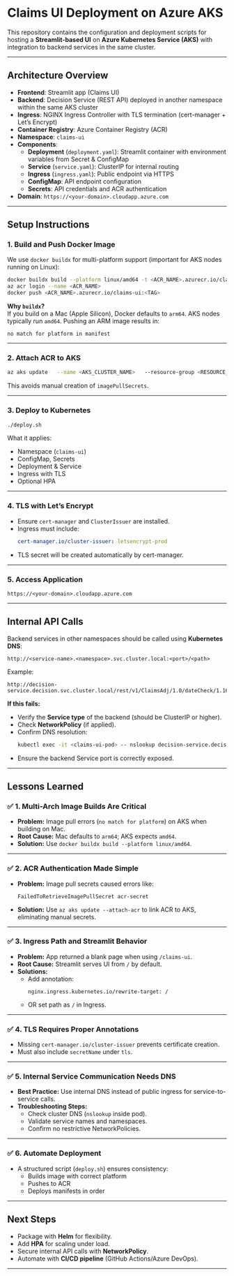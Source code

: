 # Claims UI Deployment on Azure AKS

This repository contains the configuration and deployment scripts for hosting a **Streamlit-based UI** on **Azure Kubernetes Service (AKS)** with integration to backend services in the same cluster.

---

## **Architecture Overview**

- **Frontend**: Streamlit app (Claims UI)
- **Backend**: Decision Service (REST API) deployed in another namespace within the same AKS cluster
- **Ingress**: NGINX Ingress Controller with TLS termination (cert-manager + Let’s Encrypt)
- **Container Registry**: Azure Container Registry (ACR)
- **Namespace**: `claims-ui`
- **Components**:
  - **Deployment** (`deployment.yaml`): Streamlit container with environment variables from Secret & ConfigMap
  - **Service** (`service.yaml`): ClusterIP for internal routing
  - **Ingress** (`ingress.yaml`): Public endpoint via HTTPS
  - **ConfigMap**: API endpoint configuration
  - **Secrets**: API credentials and ACR authentication
- **Domain**: `https://<your-domain>.cloudapp.azure.com`

---

## **Setup Instructions**

### **1. Build and Push Docker Image**

We use `docker buildx` for multi-platform support (important for AKS nodes running on Linux):

```bash
docker buildx build --platform linux/amd64 -t <ACR_NAME>.azurecr.io/claims-ui:<TAG> .
az acr login --name <ACR_NAME>
docker push <ACR_NAME>.azurecr.io/claims-ui:<TAG>
```

**Why `buildx`?**  
If you build on a Mac (Apple Silicon), Docker defaults to `arm64`. AKS nodes typically run `amd64`. Pushing an ARM image results in:

```
no match for platform in manifest
```

---

### **2. Attach ACR to AKS**

```bash
az aks update   --name <AKS_CLUSTER_NAME>   --resource-group <RESOURCE_GROUP>   --attach-acr <ACR_NAME>
```

This avoids manual creation of `imagePullSecrets`.

---

### **3. Deploy to Kubernetes**

```bash
./deploy.sh
```

What it applies:
- Namespace (`claims-ui`)
- ConfigMap, Secrets
- Deployment & Service
- Ingress with TLS
- Optional HPA

---

### **4. TLS with Let’s Encrypt**

- Ensure `cert-manager` and `ClusterIssuer` are installed.
- Ingress must include:
  ```yaml
  cert-manager.io/cluster-issuer: letsencrypt-prod
  ```
- TLS secret will be created automatically by cert-manager.

---

### **5. Access Application**

```
https://<your-domain>.cloudapp.azure.com
```

---

## **Internal API Calls**

Backend services in other namespaces should be called using **Kubernetes DNS**:

```
http://<service-name>.<namespace>.svc.cluster.local:<port>/<path>
```

Example:
```
http://decision-service.decision.svc.cluster.local/rest/v1/ClaimsAdj/1.0/dateCheck/1.16
```

**If this fails:**
- Verify the **Service type** of the backend (should be ClusterIP or higher).
- Check **NetworkPolicy** (if applied).
- Confirm DNS resolution:
  ```bash
  kubectl exec -it <claims-ui-pod> -- nslookup decision-service.decision.svc.cluster.local
  ```
- Ensure the backend Service port is correctly exposed.

---

## **Lessons Learned**

### ✅ 1. Multi-Arch Image Builds Are Critical
- **Problem:** Image pull errors (`no match for platform`) on AKS when building on Mac.
- **Root Cause:** Mac defaults to `arm64`; AKS expects `amd64`.
- **Solution:** Use `docker buildx build --platform linux/amd64`.

---

### ✅ 2. ACR Authentication Made Simple
- **Problem:** Image pull secrets caused errors like:
  ```
  FailedToRetrieveImagePullSecret acr-secret
  ```
- **Solution:** Use `az aks update --attach-acr` to link ACR to AKS, eliminating manual secrets.

---

### ✅ 3. Ingress Path and Streamlit Behavior
- **Problem:** App returned a blank page when using `/claims-ui`.
- **Root Cause:** Streamlit serves UI from `/` by default.
- **Solutions:**
  - Add annotation:  
    ```
    nginx.ingress.kubernetes.io/rewrite-target: /
    ```
  - OR set path as `/` in Ingress.

---

### ✅ 4. TLS Requires Proper Annotations
- Missing `cert-manager.io/cluster-issuer` prevents certificate creation.
- Must also include `secretName` under `tls`.

---

### ✅ 5. Internal Service Communication Needs DNS
- **Best Practice:** Use internal DNS instead of public ingress for service-to-service calls.
- **Troubleshooting Steps:**
  - Check cluster DNS (`nslookup` inside pod).
  - Validate service names and namespaces.
  - Confirm no restrictive NetworkPolicies.

---

### ✅ 6. Automate Deployment
- A structured script (`deploy.sh`) ensures consistency:
  - Builds image with correct platform
  - Pushes to ACR
  - Deploys manifests in order

---

## **Next Steps**
- Package with **Helm** for flexibility.
- Add **HPA** for scaling under load.
- Secure internal API calls with **NetworkPolicy**.
- Automate with **CI/CD pipeline** (GitHub Actions/Azure DevOps).

---
